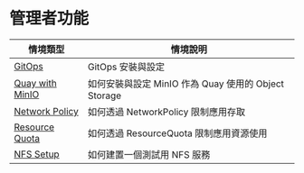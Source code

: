 # 管理者功能

| 情境類型 | 情境說明 |
|---|---|
| [GitOps](https://github.com/CCChou/OpenShift-PoC-Scenario/blob/main/01_Admin/01_gitops_install/README.md) | GitOps 安裝與設定 |
| [Quay with MinIO](https://github.com/CCChou/OpenShift-PoC-Scenario/blob/main/01_Admin/02_quay_minio_install/README.md) | 如何安裝與設定 MinIO 作為 Quay 使用的 Object Storage |
| [Network Policy](https://github.com/CCChou/OpenShift-PoC-Scenario/blob/main/01_Admin/03_networkpolicy/README.md) | 如何透過 NetworkPolicy 限制應用存取 |
| [Resource Quota](https://github.com/CCChou/OpenShift-PoC-Scenario/blob/main/01_Admin/04_resourcequota/README.md) | 如何透過 ResourceQuota 限制應用資源使用 |
| [NFS Setup](https://github.com/CCChou/OpenShift-PoC-Scenario/blob/main/01_Admin/05_nfs_setup/README.md) | 如何建置一個測試用 NFS 服務 |
